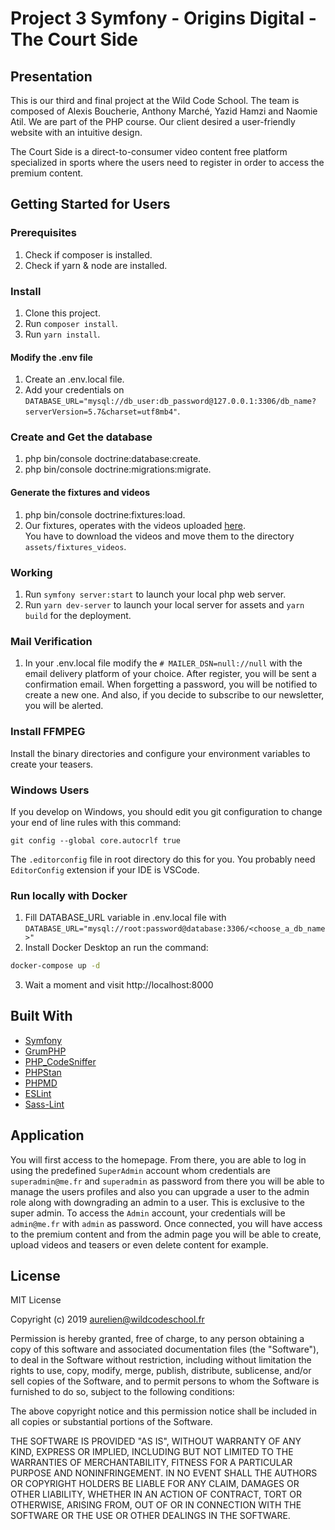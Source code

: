 # Project 3 Symfony - Origins Digital - The Court Side

## Presentation

This is our third and final project at the Wild Code School. The team is composed of Alexis Boucherie, Anthony Marché,
Yazid Hamzi and Naomie Atil. We are part of the PHP course.
Our client desired a user-friendly website with an intuitive design.

The Court Side is a direct-to-consumer video content free platform specialized in sports where the users need to
register in order to access the premium content.

## Getting Started for Users

### Prerequisites

1. Check if composer is installed.
2. Check if yarn & node are installed.

### Install

1. Clone this project.
2. Run `composer install`.
3. Run `yarn install`.

#### Modify the .env file

1. Create an .env.local file.
2. Add your credentials
   on `DATABASE_URL="mysql://db_user:db_password@127.0.0.1:3306/db_name?serverVersion=5.7&charset=utf8mb4"`.

### Create and Get the database

1. php bin/console doctrine:database:create.
2. php bin/console doctrine:migrations:migrate.

#### Generate the fixtures and videos

1. php bin/console doctrine:fixtures:load.
2. Our fixtures, operates with the videos
   uploaded [here](https://drive.google.com/drive/folders/1nupHgasIGT-MW0Z0LsW0dQ4ZdwnUYoyd?usp=share_link). <br /> You have to download the videos and move them to the directory `assets/fixtures_videos`.

### Working

1. Run `symfony server:start` to launch your local php web server.
2. Run `yarn dev-server` to launch your local server for assets and `yarn build` for the deployment.

### Mail Verification

1. In your .env.local file modify the `# MAILER_DSN=null://null` with the email delivery platform of your choice.
   After register, you will be sent a confirmation email. When forgetting a password, you will be notified to create a
   new one. And also, if you decide to subscribe to our newsletter, you will be alerted.


### Install FFMPEG

Install the binary directories and configure your environment variables to create your teasers.

### Windows Users

If you develop on Windows, you should edit you git configuration to change your end of line rules with this command:

`git config --global core.autocrlf true`

The `.editorconfig` file in root directory do this for you. You probably need `EditorConfig` extension if your IDE is
VSCode.


### Run locally with Docker

1. Fill DATABASE_URL variable in .env.local file with
   `DATABASE_URL="mysql://root:password@database:3306/<choose_a_db_name>"`
2. Install Docker Desktop an run the command:

```bash
docker-compose up -d
```

3. Wait a moment and visit http://localhost:8000

## Built With

* [Symfony](https://github.com/symfony/symfony)
* [GrumPHP](https://github.com/phpro/grumphp)
* [PHP_CodeSniffer](https://github.com/squizlabs/PHP_CodeSniffer)
* [PHPStan](https://github.com/phpstan/phpstan)
* [PHPMD](http://phpmd.org)
* [ESLint](https://eslint.org/)
* [Sass-Lint](https://github.com/sasstools/sass-lint)

## Application

You will first access to the homepage. From there, you are able to log in using the predefined `SuperAdmin` account whom
credentials are `superadmin@me.fr` and `superadmin` as password from there you will be able to manage the users profiles and
also you can upgrade a user to the admin role along with downgrading an admin to a user. This is exclusive to the super
admin. To access the `Admin` account, your credentials will be `admin@me.fr` with `admin` as password.
Once connected, you will have access to the premium content and from the admin page you will be able to create, upload
videos and teasers or even delete content for example.

## License

MIT License

Copyright (c) 2019 aurelien@wildcodeschool.fr

Permission is hereby granted, free of charge, to any person obtaining a copy
of this software and associated documentation files (the "Software"), to deal
in the Software without restriction, including without limitation the rights
to use, copy, modify, merge, publish, distribute, sublicense, and/or sell
copies of the Software, and to permit persons to whom the Software is
furnished to do so, subject to the following conditions:

The above copyright notice and this permission notice shall be included in all
copies or substantial portions of the Software.

THE SOFTWARE IS PROVIDED "AS IS", WITHOUT WARRANTY OF ANY KIND, EXPRESS OR
IMPLIED, INCLUDING BUT NOT LIMITED TO THE WARRANTIES OF MERCHANTABILITY,
FITNESS FOR A PARTICULAR PURPOSE AND NONINFRINGEMENT. IN NO EVENT SHALL THE
AUTHORS OR COPYRIGHT HOLDERS BE LIABLE FOR ANY CLAIM, DAMAGES OR OTHER
LIABILITY, WHETHER IN AN ACTION OF CONTRACT, TORT OR OTHERWISE, ARISING FROM,
OUT OF OR IN CONNECTION WITH THE SOFTWARE OR THE USE OR OTHER DEALINGS IN THE
SOFTWARE.
